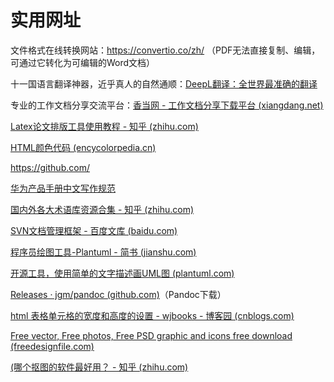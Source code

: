 # 实用网址

文件格式在线转换网站：https://convertio.co/zh/  （PDF无法直接复制、编辑，可通过它转化为可编辑的Word文档）

十一国语言翻译神器，近乎真人的自然通顺：[DeepL翻译：全世界最准确的翻译](https://www.deepl.com/zh/translator)

专业的工作文档分享交流平台：[香当网 - 工作文档分享下载平台 (xiangdang.net)](https://xiangdang.net/)

[Latex论文排版工具使用教程 - 知乎 (zhihu.com)](https://zhuanlan.zhihu.com/p/64471104)

[HTML颜色代码 (encycolorpedia.cn)](https://encycolorpedia.cn/html)

https://github.com/

[华为产品手册中文写作规范](https://wenku.baidu.com/view/23cc1a6527d3240c8447efbf.html)

[国内外各大术语库资源合集 - 知乎 (zhihu.com)](https://zhuanlan.zhihu.com/p/259280231)

[SVN文档管理框架 - 百度文库 (baidu.com)](https://wenku.baidu.com/view/4223573d9b89680202d82591.html#)

[程序员绘图工具-Plantuml - 简书 (jianshu.com)](https://www.jianshu.com/p/30f6a9c06083)

[开源工具，使用简单的文字描述画UML图 (plantuml.com)](https://plantuml.com/zh/)

[Releases · jgm/pandoc (github.com)](https://github.com/jgm/pandoc/releases)（Pandoc下载）

[html 表格单元格的宽度和高度的设置 - wjbooks - 博客园 (cnblogs.com)](https://www.cnblogs.com/whwywzhj/p/6092178.html)

[Free vector, Free photos, Free PSD graphic and icons free download (freedesignfile.com)](https://freedesignfile.com/)

[(哪个抠图的软件最好用？ - 知乎 (zhihu.com)](https://www.zhihu.com/question/269657695)

